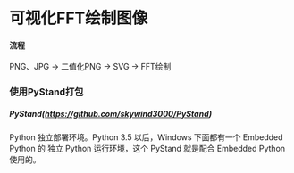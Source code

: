 # 可视化FFT绘制图像

#### 流程

PNG、JPG -> 二值化PNG -> SVG -> FFT绘制

### 使用PyStand打包

##### PyStand(https://github.com/skywind3000/PyStand)

Python 独立部署环境。Python 3.5 以后，Windows 下面都有一个 Embedded Python 的
独立 Python 运行环境，这个 PyStand 就是配合 Embedded Python 使用的。
